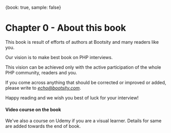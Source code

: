 {book: true, sample: false}

# Chapter 0 - About this book

This book is result of efforts of authors at Bootsity and many readers like you.

Our vision is to make best book on PHP interviews.

This vision can be achieved only with the active participation of the whole PHP community, readers and you.

If you come across anything that should be corrected or improved or added, please write to *echo@bootsity.com*. 

Happy reading and we wish you best of luck for your interview!

#### Video course on the book

We've also a course on Udemy if you are a visual learner. Details for same are added towards the end of book.

